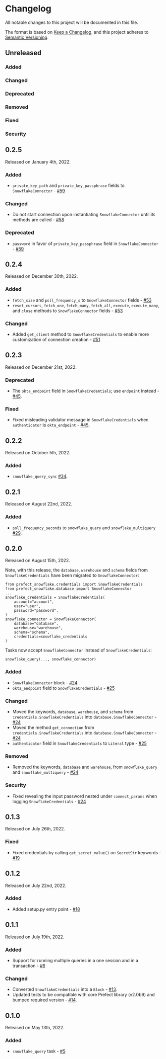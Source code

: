 # Changelog

All notable changes to this project will be documented in this file.

The format is based on [Keep a Changelog](https://keepachangelog.com/en/1.0.0/),
and this project adheres to [Semantic Versioning](https://semver.org/spec/v2.0.0.html).

## Unreleased

### Added

### Changed

### Deprecated

### Removed

### Fixed

### Security

## 0.2.5

Released on January 4th, 2022.

### Added

- `private_key_path` and `private_key_passphrase` fields to `SnowflakeConnector` - [#59](https://github.com/PrefectHQ/prefect-snowflake/pull/59)

### Changed

- Do not start connection upon instantiating `SnowflakeConnector` until its methods are called - [#58](https://github.com/PrefectHQ/prefect-snowflake/pull/58)

### Deprecated

- `password` in favor of `private_key_passphrase` field in `SnowflakeConnector` - [#59](https://github.com/PrefectHQ/prefect-snowflake/pull/59)

## 0.2.4

Released on December 30th, 2022.

### Added

- `fetch_size` and `poll_frequency_s` to `SnowflakeConnector` fields - [#53](https://github.com/PrefectHQ/prefect-snowflake/pull/53)
- `reset_cursors`, `fetch_one`, `fetch_many`, `fetch_all`, `execute`, `execute_many`, and `close` methods to `SnowflakeConnector` fields - [#53](https://github.com/PrefectHQ/prefect-snowflake/pull/53)

### Changed

- Added `get_client` method to `SnowflakeCredentials` to enable more customization of connection creation - [#51](https://github.com/PrefectHQ/prefect-snowflake/pull/51)

## 0.2.3

Released on December 21st, 2022.

### Deprecated

- The `okta_endpoint` field in `SnowflakeCredentials`; use `endpoint` instead - [#45](https://github.com/PrefectHQ/prefect-snowflake/pull/45).

### Fixed

- Fixed misleading validator message in `SnowflakeCredentials` when `authenticator` is `okta_endpoint` - [#45](https://github.com/PrefectHQ/prefect-snowflake/pull/45).

## 0.2.2

Released on October 5th, 2022.

### Added
- `snowflake_query_sync` [#34](https://github.com/PrefectHQ/prefect-snowflake/pull/34).

## 0.2.1

Released on August 22nd, 2022.

### Added
- `poll_frequency_seconds` to `snowflake_query` and `snowflake_multiquery` [#29](https://github.com/PrefectHQ/prefect-snowflake/pull/29).

## 0.2.0
Released on August 15th, 2022.

Note, with this release, the `database`, `warehouse` and `schema` fields from `SnowflakeCredentials` have been migrated to `SnowflakeConnector`:
```
from prefect_snowflake.credentials import SnowflakeCredentials
from prefect_snowflake.database import SnowflakeConnector
...
snowflake_credentials = SnowflakeCredentials(
    account="account",
    user="user",
    password="password",
)
snowflake_connector = SnowflakeConnector(
    database="database",
    warehouse="warehouse",
    schema="schema",
    credentials=snowflake_credentials
)
```

Tasks now accept `SnowflakeConnector` instead of `SnowflakeCredentials`:
```
snowflake_query(..., snowflake_connector)
```

### Added
- `SnowflakeConnector` block - [#24](https://github.com/PrefectHQ/prefect-snowflake/pull/24)
- `okta_endpoint` field to `SnowflakeCredentials` - [#25](https://github.com/PrefectHQ/prefect-snowflake/pull/25)

### Changed
- Moved the keywords, `database`, `warehouse`, and `schema` from `credentials.SnowflakeCredentials` into `database.SnowflakeConnector` - [#24](https://github.com/PrefectHQ/prefect-snowflake/pull/24)
- Moved the method `get_connection` from `credentials.SnowflakeCredentials` into `database.SnowflakeConnector` - [#24](https://github.com/PrefectHQ/prefect-snowflake/pull/24)
- `authenticator` field in `SnowflakeCredentials` to `Literal` type - [#25](https://github.com/PrefectHQ/prefect-snowflake/pull/25)

### Removed
- Removed the keywords, `database` and `warehouse`, from `snowflake_query` and `snowflake_multiquery` - [#24](https://github.com/PrefectHQ/prefect-snowflake/pull/24)

### Security
- Fixed revealing the input password nested under `connect_params` when logging `SnowflakeCredentials` - [#24](https://github.com/PrefectHQ/prefect-snowflake/pull/24)

## 0.1.3
Released on July 26th, 2022.

### Fixed
- Fixed credentials by calling `get_secret_value()` on `SecretStr` keywords - [#19](https://github.com/PrefectHQ/prefect-snowflake/pull/19)

## 0.1.2
Released on July 22nd, 2022.

### Added
- Added setup.py entry point - [#18](https://github.com/PrefectHQ/prefect-snowflake/pull/18)

## 0.1.1

Released on July 19th, 2022.

### Added
- Support for running multiple queries in a one session and in a transaction - [#9](https://github.com/PrefectHQ/prefect-snowflake/pull/9)

### Changed
- Converted `SnowflakeCredentials` into a `Block` - [#13](https://github.com/PrefectHQ/prefect-snowflake/pull/13).
- Updated tests to be compatible with core Prefect library (v2.0b9) and bumped required version - [#14](https://github.com/PrefectHQ/prefect-snowflake/pull/14).

## 0.1.0

Released on May 13th, 2022.

### Added

- `snowflake_query` task - [#5](https://github.com/PrefectHQ/prefect-snowflake/pull/5)

